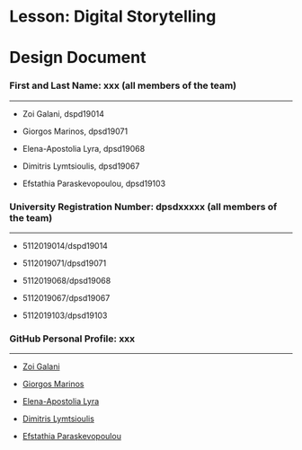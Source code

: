 # Lesson: Digital Storytelling
# Design Document

### First and Last Name: xxx (all members of the team)

<hr>

* Zoi Galani, dspd19014
+ Giorgos Marinos, dpsd19071
- Elena-Apostolia Lyra, dpsd19068
* Dimitris Lymtsioulis, dpsd19067
+ Efstathia Paraskevopoulou, dpsd19103


### University Registration Number: dpsdxxxxx (all members of the team)

<hr>

* 5112019014/dspd19014
+ 5112019071/dpsd19071
- 5112019068/dpsd19068
* 5112019067/dpsd19067
+ 5112019103/dpsd19103


### GitHub Personal Profile: xxx
<hr>

* [Zoi Galani](https://github.com/ZoiGalanidpsd19014)
+ [Giorgos Marinos](https://github.com/GeorgeDPSD)
- [Elena-Apostolia Lyra](https://github.com/ElenaLyra)
* [Dimitris Lymtsioulis](https://github.com/dimitrisl11)
+ [Efstathia Paraskevopoulou](https://github.com/Stathenia)
